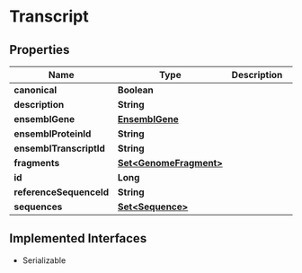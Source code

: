 

# Transcript


## Properties

Name | Type | Description | Notes
------------ | ------------- | ------------- | -------------
**canonical** | **Boolean** |  | 
**description** | **String** |  |  [optional]
**ensemblGene** | [**EnsemblGene**](EnsemblGene.md) |  |  [optional]
**ensemblProteinId** | **String** |  |  [optional]
**ensemblTranscriptId** | **String** |  |  [optional]
**fragments** | [**Set&lt;GenomeFragment&gt;**](GenomeFragment.md) |  |  [optional]
**id** | **Long** |  |  [optional]
**referenceSequenceId** | **String** |  |  [optional]
**sequences** | [**Set&lt;Sequence&gt;**](Sequence.md) |  |  [optional]


## Implemented Interfaces

* Serializable


